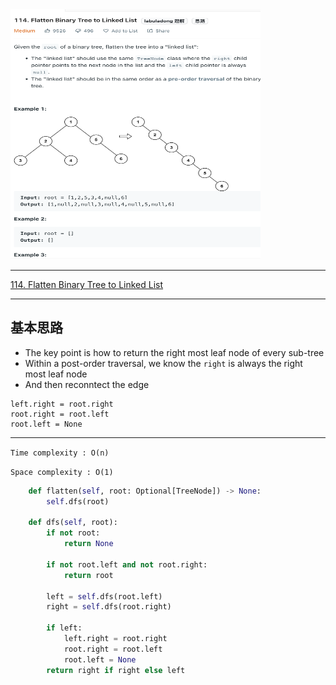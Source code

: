 <img src="2022-11-02-16-07-43.png" width="400" height="400"/>

___
[114. Flatten Binary Tree to Linked List](https://leetcode.com/problems/flatten-binary-tree-to-linked-list/)
___

## 基本思路
* The key point is how to return the right most leaf node of every sub-tree
* Within a post-order traversal, we know the `right` is always the right most leaf node
* And then reconntect the edge
```
left.right = root.right
root.right = root.left
root.left = None
```

___

`Time complexity : O(n)`

`Space complexity : O(1)`
```python
    def flatten(self, root: Optional[TreeNode]) -> None:
        self.dfs(root)
        
    def dfs(self, root):
        if not root:
            return None
        
        if not root.left and not root.right:
            return root
        
        left = self.dfs(root.left)
        right = self.dfs(root.right)
        
        if left:
            left.right = root.right
            root.right = root.left
            root.left = None
        return right if right else left
```